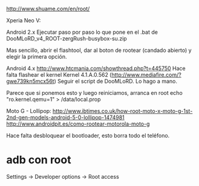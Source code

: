 http://www.shuame.com/en/root/


Xperia Neo V:

Android 2.x
  Ejecutar paso por paso lo que pone en el .bat de DooMLoRD_v4_ROOT-zergRush-busybox-su.zip
  
  Mas sencillo, abrir el flashtool, dar al boton de rootear (candado abierto) y elegir la primera opción.

Android 4.x
  http://www.htcmania.com/showthread.php?t=445750
  Hace falta flashear el kernel Kernel 4.1.A.0.562 (http://www.mediafire.com/?gwe739kn5mcx56t)
  Seguir el script de DooMLoRD. Lo hago a mano.


Parece que si ponemos esto y luego reiniciamos, arranca en root
echo "ro.kernel.qemu=1" > /data/local.prop


Moto G - Lollipop:
http://www.ibtimes.co.uk/how-root-moto-x-moto-g-1st-2nd-gen-models-android-5-0-lollipop-1474981
http://www.androidpit.es/como-rootear-motorola-moto-g

Hace falta desbloquear el bootloader, esto borra todo el teléfono.



# adb con root
Settings -> Developer options -> Root access
